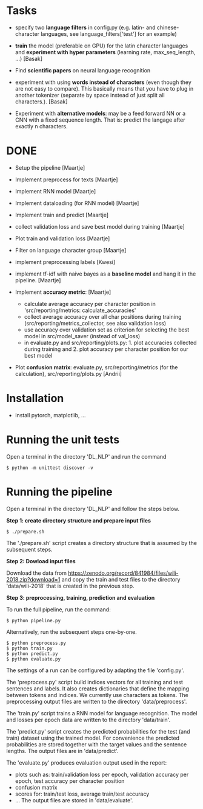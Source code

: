 # Tasks
* specify two **language filters** in config.py (e.g. latin- and chinese- character languages, see language_filters['test'] for an example)
* **train** the model (preferable on GPU) for the latin character languages and **experiment with hyper parameters** (learning rate, max_seq_length, ...) [Basak]

* Find **scientific papers** on neural language recognition

* experiment with using **words instead of characters** (even though they are not easy to compare). This basically means that you have to plug in another tokenizer (separate by space instead of just split all characters.). [Basak]

* Experiment with **alternative models**: may be a feed forward NN or a CNN with a fixed sequence length. That is: predict the langage after exactly n characters.

# DONE
* Setup the pipeline [Maartje]
* Implement preprocess for texts [Maartje]
* Implement RNN model [Maartje]
* Implement dataloading (for RNN model) [Maartje]
* Implement train and predict [Maartje]
* collect validation loss and save best model during training [Maartje]
* Plot train and validation loss [Maartje]
* Filter on language character group [Maartje]
* implement preprocessing labels [Kwesi]
* implement tf-idf with naive bayes as a **baseline model** and hang it in the pipeline. [Maartje]
* Implement **accuracy metric**: [Maartje]
    * calculate average accuracy per character position in 'src/reporting/metrics: calculate_accuracies'
    * collect average accuracy over all char positions during training (src/reporting/metrics_collector, see also validation loss)
    * use accuracy over validation set as criterion for selecting the best model in src/model_saver (instead of val_loss)
    * in evaluate.py and src/reporting/plots.py: 1. plot accuracies collected during training and 2. plot accuracy per character position for our best model

* Plot **confusion matrix**: evaluate.py, src/reporting/metrics (for the calculation), src/reporting/plots.py [Andrii]

# Installation

* install pytorch, matplotlib, ...

# Running the unit tests

Open a terminal in the directory 'DL_NLP' and run the command

```console
$ python -m unittest discover -v
```

# Running the pipeline

Open a terminal in the directory 'DL_NLP' and follow the steps below.

**Step 1: create directory structure and prepare input files**

```console
$ ./prepare.sh
```

The './prepare.sh' script creates a directory structure that is assumed by the subsequent steps.

**Step 2: Dowload input files**

Download the data from https://zenodo.org/record/841984/files/wili-2018.zip?download=1 
and copy the train and test files to the directory 'data/wili-2018' that is created in the previous step.

**Step 3: preprocessing, training, prediction and evaluation**

To run the full pipeline, run the command:

```console
$ python pipeline.py
```

Alternatively, run the subsequent steps one-by-one.

```console
$ python preprocess.py
$ python train.py
$ python predict.py
$ python evaluate.py
```

The settings of a run can be configured
by adapting the file 'config.py'.

The 'preprocess.py' script build indices vectors 
for all training and test sentences and labels.
It also creates dictionaries
that define the mapping between tokens and indices.
We currently use characters as tokens.
The preprocessing output files are written to the directory 'data/preprocess'.

The 'train.py' script trains a RNN model for language recognition.
The model and losses per epoch data are written to the
directory 'data/train'.

The 'predict.py' script creates the predicted probabilities for the test
(and train) dataset using the trained model.
For convenience the predicted probabilities are stored
together with the target values and the sentence lengths.
The output files are in 'data/predict'.

The 'evaluate.py' produces evaluation output used in the report:
- plots such as: train/validation loss per epoch, 
                 validation accuracy per epoch, 
                 test accuracy per character position
- confusion matrix
- scores for: train/test loss, average train/test accuracy 
- ...
The output files are stored in 'data/evaluate'.


